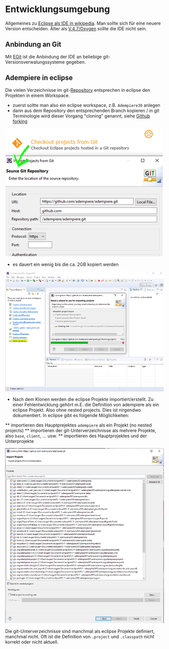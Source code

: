 # Entwicklungsumgebung

Allgemeines zu [Eclipse als IDE in wikipedia](https://de.wikipedia.org/wiki/Eclipse_%28IDE%29). Man sollte sich für eine neuere Version entscheiden. Älter als [V.4.7/Oxygen](https://de.wikipedia.org/wiki/Eclipse_%28IDE%29#Versionen) sollte die IDE nicht sein.

## Anbindung an Git

Mit [EGit](http://eclipse.org/egit) ist die Anbindung der IDE an beliebige git-Versionsverwalungssysteme gegeben.

## Adempiere in eclipse

Die vielen Verzeichnisse im git-[Repository](https://de.wikipedia.org/wiki/Repository) entsprechen in eclipse den Projekten in einem Workspace.

* zuerst soltte man also ein eclipse workspace, z.B. ``Adempiere39`` anlegen
* dann aus dem Repository den entsprechenden Branch kopieren / in git Terminologie wird dieser Vorgang "cloning" genannt, siehe [Github forking](ide.md#forking)

![](../.gitbook/assets/CheckoutAdempiereFromGitInEclipse.png)

* es dauert ein wenig bis die ca. 2GB kopiert werden

![](../.gitbook/assets/CloningAdempiereFromGithubIntoNewEclipseWorkspace.PNG)

* Nach dem Klonen werden die eclipse Projekte importiert/erstellt. Zu einer Fehlentwicklung gehört m.E. die Definition von adempiere als ein eclipse Projekt. Also ohne nested projects. Dies ist nirgendwo dokumentiert. In eclipse gibt es folgende Möglichkeiten:

** importieren des Hauptprejektes ``adempiere`` als ein Projekt (no nested projects)
** importieren der git-Unterverzeichnisse als mehrere Projekte, also  ``base``, ``client``, ... usw.
** importieren des Hauptprojektes und der Unterprojekte

![](../.gitbook/assets/ImportAdempiereProjectsFromGit.PNG)

Die git-Unterverzeichnisse sind manchmal als eclipse Projekte definiert, manchmal nicht. Oft ist die Definition von ``.project`` und ``.classpath`` nicht korrekt oder nicht aktuell. 